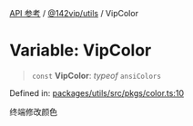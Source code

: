 [API 参考](../../../index.md) / [@142vip/utils](../index.md) / VipColor

# Variable: VipColor

> `const` **VipColor**: *typeof* `ansiColors`

Defined in: [packages/utils/src/pkgs/color.ts:10](https://github.com/142vip/core-x/blob/15d5bc9ef4bece78c0e60bdf074a2d245f625100/packages/utils/src/pkgs/color.ts#L10)

终端修改颜色
